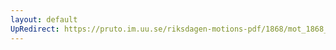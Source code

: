 ```yaml
---
layout: default
UpRedirect: https://pruto.im.uu.se/riksdagen-motions-pdf/1868/mot_1868__ak__262/mot_1868__ak__262-001.pdf
---
```


